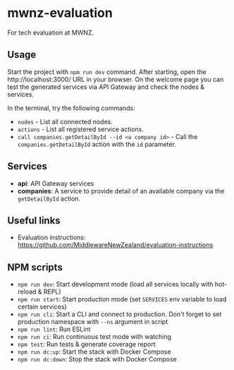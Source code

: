 # mwnz-evaluation
For tech evaluation at MWNZ.

## Usage
Start the project with `npm run dev` command. 
After starting, open the http://localhost:3000/ URL in your browser. 
On the welcome page you can test the generated services via API Gateway and check the nodes & services.

In the terminal, try the following commands:
- `nodes` - List all connected nodes.
- `actions` - List all registered service actions.
- `call companies.getDetailById --id <a company id>` - Call the `companies.getDetailById` action with the `id` parameter.



## Services
- **api**: API Gateway services
- **companies**: A service to provide detail of an available company via the `getDetailById` action.


## Useful links
* Evaluation instructions: https://github.com/MiddlewareNewZealand/evaluation-instructions

## NPM scripts

- `npm run dev`: Start development mode (load all services locally with hot-reload & REPL)
- `npm run start`: Start production mode (set `SERVICES` env variable to load certain services)
- `npm run cli`: Start a CLI and connect to production. Don't forget to set production namespace with `--ns` argument in script
- `npm run lint`: Run ESLint
- `npm run ci`: Run continuous test mode with watching
- `npm test`: Run tests & generate coverage report
- `npm run dc:up`: Start the stack with Docker Compose
- `npm run dc:down`: Stop the stack with Docker Compose
